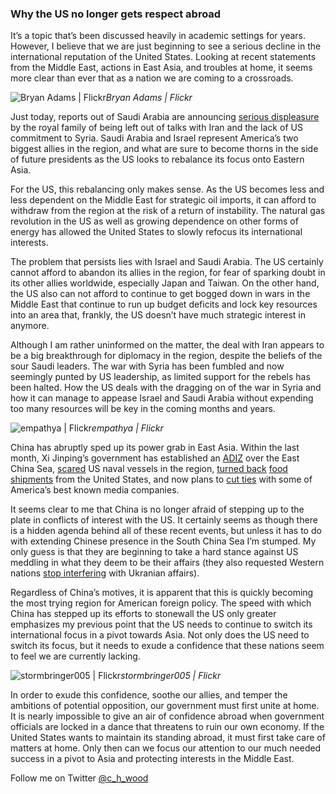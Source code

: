 ### Why the US no longer gets respect abroad

It’s a topic that’s been discussed heavily in academic settings for years. However, I believe that we are just beginning to see a serious decline in the international reputation of the United States. Looking at recent statements from the Middle East, actions in East Asia, and troubles at home, it seems more clear than ever that as a nation we are coming to a crossroads.

![Bryan Adams | Flickr](https://cdn-images-1.medium.com/max/3200/1*l_vGid_P7Kuf1_qH3Orv0w.jpeg)*Bryan Adams | Flickr*

Just today, reports out of Saudi Arabia are announcing [serious displeasure](http://online.wsj.com/news/articles/SB10001424052702303949504579260510644966826) by the royal family of being left out of talks with Iran and the lack of US commitment to Syria. Saudi Arabia and Israel represent America’s two biggest allies in the region, and what are sure to become thorns in the side of future presidents as the US looks to rebalance its focus onto Eastern Asia.

For the US, this rebalancing only makes sense. As the US becomes less and less dependent on the Middle East for strategic oil imports, it can afford to withdraw from the region at the risk of a return of instability. The natural gas revolution in the US as well as growing dependence on other forms of energy has allowed the United States to slowly refocus its international interests.

The problem that persists lies with Israel and Saudi Arabia. The US certainly cannot afford to abandon its allies in the region, for fear of sparking doubt in its other allies worldwide, especially Japan and Taiwan. On the other hand, the US also can not afford to continue to get bogged down in wars in the Middle East that continue to run up budget deficits and lock key resources into an area that, frankly, the US doesn’t have much strategic interest in anymore.

Although I am rather uninformed on the matter, the deal with Iran appears to be a big breakthrough for diplomacy in the region, despite the beliefs of the sour Saudi leaders. The war with Syria has been fumbled and now seemingly punted by US leadership, as limited support for the rebels has been halted. How the US deals with the dragging on of the war in Syria and how it can manage to appease Israel and Saudi Arabia without expending too many resources will be key in the coming months and years.

![empathya | Flickr](https://cdn-images-1.medium.com/max/2048/1*WMtBqDbC53d7qqoX5pfKpw.jpeg)*empathya | Flickr*

China has abruptly sped up its power grab in East Asia. Within the last month, Xi Jinping’s government has established an [ADIZ](http://www.theatlantic.com/china/archive/2013/11/more-on-this-strange-chinese-adiz-sovereign-is-as-sovereign-does/281890/) over the East China Sea, [scared](http://www.theguardian.com/world/2013/dec/14/chinese-warships-nearly-collide-airspace) US naval vessels in the region, [turned back](http://shanghaiist.com/2013/12/16/china-bans-shell-fish-us-west-coast.php) [food shipments](http://rt.com/news/china-rejects-us-corn-087/) from the United States, and now plans to [cut ties](http://www.chinafile.com/will-china-shut-out-foreign-press?utm_source=The+Sinocism+China+Newsletter&utm_campaign=ca38b1394c-Sinocism12_15_13&utm_medium=email&utm_term=0_171f237867-ca38b1394c-1820733) with some of America’s best known media companies.

It seems clear to me that China is no longer afraid of stepping up to the plate in conflicts of interest with the US. It certainly seems as though there is a hidden agenda behind all of these recent events, but unless it has to do with extending Chinese presence in the South China Sea I’m stumped. My only guess is that they are beginning to take a hard stance against US meddling in what they deem to be their affairs (they also requested Western nations [stop interfering](http://www.reuters.com/article/2013/12/13/us-ukraine-china-idUSBRE9BC0C420131213) with Ukranian affairs).

Regardless of China’s motives, it is apparent that this is quickly becoming the most trying region for American foreign policy. The speed with which China has stepped up its efforts to stonewall the US only greater emphasizes my previous point that the US needs to continue to switch its international focus in a pivot towards Asia. Not only does the US need to switch its focus, but it needs to exude a confidence that these nations seem to feel we are currently lacking.

![stormbringer005 | Flickr](https://cdn-images-1.medium.com/max/2000/1*jDVagQ_vjwnvGMVHaU8VDg.jpeg)*stormbringer005 | Flickr*

In order to exude this confidence, soothe our allies, and temper the ambitions of potential opposition, our government must first unite at home. It is nearly impossible to give an air of confidence abroad when government officials are locked in a dance that threatens to ruin our own economy. If the United States wants to maintain its standing abroad, it must first take care of matters at home. Only then can we focus our attention to our much needed success in a pivot to Asia and protecting interests in the Middle East.

Follow me on Twitter [@c_h_wood](https://twitter.com/C_H_Wood)

